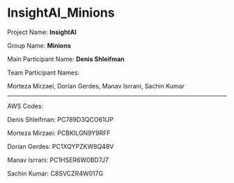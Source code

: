 # InsightAI_Minions

Project Name: **InsightAI**

Group Name: **Minions**

Main Participant Name: **Denis Shleifman**

Team Participant Names: 

Morteza Mirzaei, Dorian Gerdes, Manav Isrrani, Sachin Kumar

---------------------------------------------------

AWS Codes:

Denis Shleifman: PC789D3QCO61UP 

Morteza Mirzaei: PCBKILGN9Y9RFF 

Dorian Gerdes: PC1XQYPZKW8Q48V 

Manav Isrrani: PC1HSER6W0BD7J7 

Sachin Kumar: C8SVCZR4W017G 
